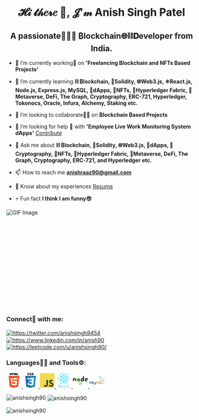 <h1 align="center">𝓗𝒾  𝓽𝒽𝑒𝓻𝑒 👋, 𝓙'𝓂 Anish Singh Patel</h1>
<h2 align="center">A passionate👨🏼‍💻 ₿lockchain🌐⛓️𝐃eveloper from India.</h2> 

- 🔭 I’m currently working💼 on <b>'Freelancing Blockchain and NFTs Based Projects'</b>

- 🌱 I’m currently learning **⛓️ ₿lockchain, 🔗Solidity, 🌐Web3.js, ⚛️React.js,‌ Node.js, Express.js, MySQL, 🔐dApps, 🥮NFTs, 🔐Hyperledger Fabric, 🥽Metaverse, DeFi, The Graph, Cryptography, ERC-721, Hyperledger, Tokonocs, Oracle, Infura, Alchemy, Staking etc.**

- 👯 I’m looking to collaborate🤜🤛 on **₿lockchain ₿ased Projects**

- 🤝 I’m looking for help 🤝 with <b>'Employee Live Work Monitoring System dApps'</b> [Contribute](https://github.com/anishsingh90/Employee-Live-Work-Monitoring-System-dApps-)

- 💬 Ask me about **⛓️ ₿lockchain, 🔗Solidity, 🌐Web3.js, 🔐dApps, 🔑Cryptography, 🥮NFTs, 🔐Hyperledger Fabric, 🥽Metaverse, DeFi, The Graph, Cryptography, ERC-721, and Hyperledger etc.**

- 📫 How to reach me **anishraaz90@gmail.com**

- 📄 Know about my experiences [Resume](https://shorturl.at/zHNj9)

- ⚡ Fun fact **I think I am funny😎**

<p>
    <img align="right" src="https://github.com/user-attachments/assets/f34ac3f6-867a-4979-858c-d915ec6f1f52" 
         alt="GIF Image" 
         width="550" 
         height="280">
</p>
<br>


<h3 align="left">Connect🤝 with me:</h3>
<p align="left">
<a href="https://x.com/AnishSingh9454" target="blank"><img align="center" src="https://raw.githubusercontent.com/rahuldkjain/github-profile-readme-generator/master/src/images/icons/Social/twitter.svg" alt="https://twitter.com/anishsingh9454" height="30" width="40" /></a>
<a href="https://www.linkedin.com/in/anish90" target="blank"><img align="center" src="https://raw.githubusercontent.com/rahuldkjain/github-profile-readme-generator/master/src/images/icons/Social/linked-in-alt.svg" alt="https://www.linkedin.com/in/anish90" height="30" width="40" /></a>
<a href="https://leetcode.com/u/anishsingh90/" target="blank"><img align="center" src="https://raw.githubusercontent.com/rahuldkjain/github-profile-readme-generator/master/src/images/icons/Social/leet-code.svg" alt="https://leetcode.com/u/anishsingh90/" height="30" width="40" /></a>
</p>

<h3 align="left">Languages🧑‍💻 and Tools⚙️:</h3>
<p align="left"> <a href="https://www.w3.org/html/" target="_blank" rel="noreferrer"> <img src="https://raw.githubusercontent.com/devicons/devicon/master/icons/html5/html5-original-wordmark.svg" alt="html5" width="40" height="40"/> </a> <a href="https://www.w3schools.com/css/" target="_blank" rel="noreferrer"> <img src="https://raw.githubusercontent.com/devicons/devicon/master/icons/css3/css3-original-wordmark.svg" alt="css3" width="40" height="40"/> </a> <a href="https://developer.mozilla.org/en-US/docs/Web/JavaScript" target="_blank" rel="noreferrer"> <img src="https://raw.githubusercontent.com/devicons/devicon/master/icons/javascript/javascript-original.svg" alt="javascript" width="40" height="40"/> </a> <a href="https://reactjs.org/" target="_blank" rel="noreferrer"> <img src="https://raw.githubusercontent.com/devicons/devicon/master/icons/react/react-original-wordmark.svg" alt="react" width="40" height="40"/> </a> </a> <a href="https://nodejs.org" target="_blank" rel="noreferrer"> <img src="https://raw.githubusercontent.com/devicons/devicon/master/icons/nodejs/nodejs-original-wordmark.svg" alt="nodejs" width="40" height="40"/> </a> <a href="https://www.mysql.com/" target="_blank" rel="noreferrer"> <img src="https://raw.githubusercontent.com/devicons/devicon/master/icons/mysql/mysql-original-wordmark.svg" alt="mysql" width="40" height="40"/> </a></p>

<p><img align="left" src="https://github-readme-stats.vercel.app/api/top-langs?username=anishsingh90&show_icons=true&locale=en&layout=compact" alt="anishsingh90" /></p>

<p>&nbsp;<img align="center" src="https://github-readme-stats.vercel.app/api?username=anishsingh90&show_icons=true&locale=en" alt="anishsingh90" /></p>

<p><img align="center" src="https://github-readme-streak-stats.herokuapp.com/?user=anishsingh90&show_icons=true&locale=en" alt="anishsingh90" /></p>
